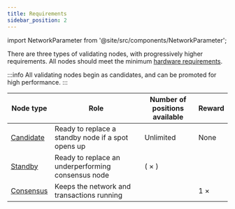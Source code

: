 ```yaml
---
title: Requirements
sidebar_position: 2
---
```

import NetworkParameter from '@site/src/components/NetworkParameter';

There are three types of validating nodes, with progressively higher requirements. All nodes should meet the minimum [hardware requirements](requirements/hardware).

:::info
All validating nodes begin as candidates, and can be promoted for high performance.
:::

| Node type | Role | Number of positions available | Reward |
| --- | --- | --- | --- |
| [Candidate](become-a-validator/candidate) | Ready to replace a standby node if a spot opens up | Unlimited | None |
| [Standby](become-a-validator/standby) | Ready to replace an underperforming consensus node | (<NetworkParameter frontMatter={frontMatter} param="network.validators.ersatz.multipleOfTendermintValidators" hideName={true} /> × <NetworkParameter frontMatter={frontMatter} param="network.validators.multisig.numberOfSigners" hideName={true} />) | <NetworkParameter frontMatter={frontMatter} param="network.validators.ersatz.rewardFactor" hideName={true} suffix='×' /> |
| [Consensus](become-a-validator/consensus) | Keeps the network and transactions running | <NetworkParameter frontMatter={frontMatter} param="network.validators.multisig.numberOfSigners" hideName={true} /> | 1 × |